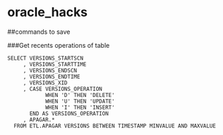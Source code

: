 # oracle_hacks
##commands to save

###Get recents operations of table
```
SELECT VERSIONS_STARTSCN
     , VERSIONS_STARTTIME
     , VERSIONS_ENDSCN
     , VERSIONS_ENDTIME
     , VERSIONS_XID   
     , CASE VERSIONS_OPERATION 
            WHEN 'D' THEN 'DELETE' 
            WHEN 'U' THEN 'UPDATE'
            WHEN 'I' THEN 'INSERT'
       END AS VERSIONS_OPERATION 
     , APAGAR.*
  FROM ETL.APAGAR VERSIONS BETWEEN TIMESTAMP MINVALUE AND MAXVALUE
```
